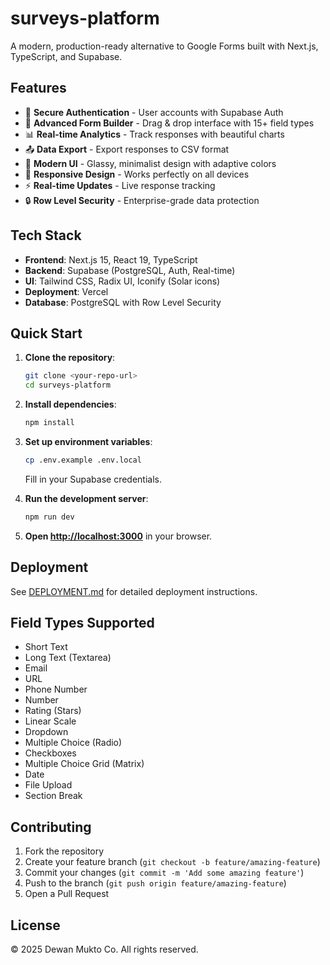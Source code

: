 # surveys-platform

A modern, production-ready alternative to Google Forms built with Next.js, TypeScript, and Supabase.

## Features

- 🔐 **Secure Authentication** - User accounts with Supabase Auth
- 📝 **Advanced Form Builder** - Drag & drop interface with 15+ field types
- 📊 **Real-time Analytics** - Track responses with beautiful charts
- 📤 **Data Export** - Export responses to CSV format
- 🎨 **Modern UI** - Glassy, minimalist design with adaptive colors
- 📱 **Responsive Design** - Works perfectly on all devices
- ⚡ **Real-time Updates** - Live response tracking
- 🔒 **Row Level Security** - Enterprise-grade data protection

## Tech Stack

- **Frontend**: Next.js 15, React 19, TypeScript
- **Backend**: Supabase (PostgreSQL, Auth, Real-time)
- **UI**: Tailwind CSS, Radix UI, Iconify (Solar icons)
- **Deployment**: Vercel
- **Database**: PostgreSQL with Row Level Security

## Quick Start

1. **Clone the repository**:
   ```bash
   git clone <your-repo-url>
   cd surveys-platform
   ```

2. **Install dependencies**:
   ```bash
   npm install
   ```

3. **Set up environment variables**:
   ```bash
   cp .env.example .env.local
   ```
   Fill in your Supabase credentials.

4. **Run the development server**:
   ```bash
   npm run dev
   ```

5. **Open [http://localhost:3000](http://localhost:3000)** in your browser.

## Deployment

See [DEPLOYMENT.md](./DEPLOYMENT.md) for detailed deployment instructions.

## Field Types Supported

- Short Text
- Long Text (Textarea)
- Email
- URL
- Phone Number
- Number
- Rating (Stars)
- Linear Scale
- Dropdown
- Multiple Choice (Radio)
- Checkboxes
- Multiple Choice Grid (Matrix)
- Date
- File Upload
- Section Break

## Contributing

1. Fork the repository
2. Create your feature branch (`git checkout -b feature/amazing-feature`)
3. Commit your changes (`git commit -m 'Add some amazing feature'`)
4. Push to the branch (`git push origin feature/amazing-feature`)
5. Open a Pull Request

## License

© 2025 Dewan Mukto Co. All rights reserved.
